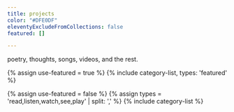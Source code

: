 ```yaml
---
title: projects
color: "#DFE0DF"
eleventyExcludeFromCollections: false
featured: []

---
```

poetry, thoughts, songs, videos, and the rest.

{% assign use-featured = true %}
{% include category-list, types: 'featured' %}

{% assign use-featured = false %}
{% assign types = 'read,listen,watch,see,play' | split: ',' %}
{% include category-list %}
